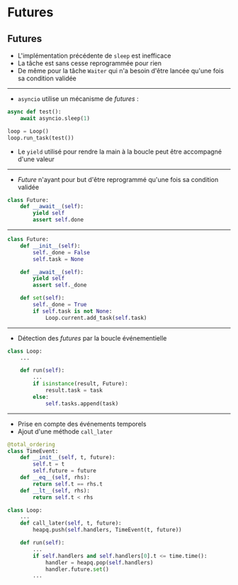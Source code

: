 # Futures

## Futures

* L'implémentation précédente de `sleep` est inefficace
* La tâche est sans cesse reprogrammée pour rien
* De même pour la tâche `Waiter` qui n'a besoin d'être lancée qu'une fois sa condition validée

--------------------

* `asyncio` utilise un mécanisme de _futures_ :

```python
async def test():
    await asyncio.sleep(1)

loop = Loop()
loop.run_task(test())
```

* Le `yield` utilisé pour rendre la main à la boucle peut être accompagné d'une valeur

--------------------

* _Future_ n'ayant pour but d'être reprogrammé qu'une fois sa condition validée

```python
class Future:
    def __await__(self):
        yield self
        assert self.done
```

--------------------

```python
class Future:
    def __init__(self):
        self._done = False
        self.task = None

    def __await__(self):
        yield self
        assert self._done

    def set(self):
        self._done = True
        if self.task is not None:
            Loop.current.add_task(self.task)
```

--------------------

* Détection des _futures_ par la boucle événementielle

```python
class Loop:
    ...

    def run(self):
        ...
        if isinstance(result, Future):
            result.task = task
        else:
            self.tasks.append(task)
```

--------------------

* Prise en compte des événements temporels
* Ajout d'une méthode `call_later`

```python
@total_ordering
class TimeEvent:
    def __init__(self, t, future):
        self.t = t
        self.future = future
    def __eq__(self, rhs):
        return self.t == rhs.t
    def __lt__(self, rhs):
        return self.t < rhs

class Loop:
    ...
    def call_later(self, t, future):
        heapq.push(self.handlers, TimeEvent(t, future))

    def run(self):
        ...
        if self.handlers and self.handlers[0].t <= time.time():
            handler = heapq.pop(self.handlers)
            handler.future.set()
        ...
```

